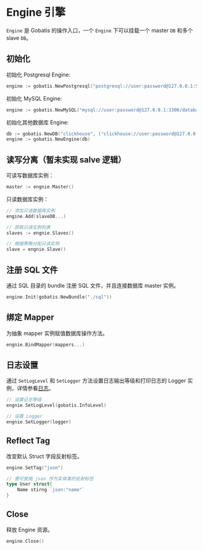 # Engine 引擎

`Engine` 是 Gobatis 的操作入口，一个 `Engine` 下可以挂载一个 master `DB` 和多个 slave `DB`。

## 初始化

初始化 Postgresql Engine:

```go
engine := gobatis.NewPostgresql("postgresql://user:password@127.0.0.1:5432/database")
```

初始化 MySQL Engine:

```go
engine := gobatis.NewMySQL("mysql://user:password@127.0.0.1:3306/database")
```

初始化其他数据库 Engine:

```go
db := gobatis.NewDB("clickhouse", ("clickhouse://user:password@127.0.0.1:5672/database")
engine := gobatis.NewEngine(db)
```

## 读写分离（暂未实现 salve 逻辑）

可读写数据库实例：

```go
master := engnie.Master()
```

只读数据库实例：

```go
// 添加只读数据库实例
engine.Add(slaveDB...)

// 获取只读实例列表
slaves := engnie.Slaves()

// 根据策略分配只读实例
slave = engnie.Slave()
```

## 注册 SQL 文件

通过 SQL 目录的 bundle 注册 SQL 文件，并且连接数据库 master 实例。

```go
engine.Init(gobatis.NewBundle("./sql"))
```

## 绑定 Mapper

为抽象 mapper 实例赋值数据库操作方法。

```go
engnie.BindMapper(mappers...)
```

## 日志设置

通过 `SetLogLevel` 和 `SetLogger` 方法设置日志输出等级和打印日志的 Logger 实例，详情参看[日志](log.html)。

```go
// 设置日志等级
engnie.SetLogLevel(gobatis.InfoLevel)

// 设置 Logger
engnie.SetLogger(logger)
```

## Reflect Tag

改变默认 Struct 字段反射标签。

```go
engine.SetTag("json")

// 便可使用 json 作为实体类的反射标签
type User struct{
    Name stirng `json:"name"`
}
```

## Close

释放 Engine 资源。

```go
engine.Close()
```